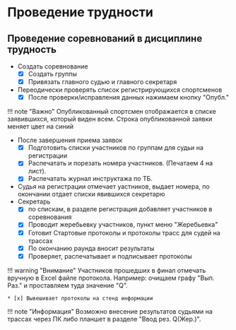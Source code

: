 # Проведение трудности

## Проведение соревнований в дисциплине трудность

* Создать соревнование
    * [x] Создать группы
    * [x] Привязать главного судью и главного секретаря
* Переодически проверять список регистрирующихся спортсменов
    * [x] После проверки/исправления данных нажимаем кнопку "Опубл."

!!! note "Важно"
    Опубликованный спортсмен отображается в списке заявившихся, который виден всем.
    Строка опубликованной заявки меняет цвет на синий

* После завершения приема заявок
    * [x] Подготовить списки участников по группам для судьи на регистрации
    * [x] Распечатать и порезать номера участников. (Печатаем 4 на лист).
    * [x] Распечатать журнал инструктажа по ТБ.

* Судья на регистрации отмечает уастников, выдает номера, по окончании
отдает списки явившихся секретарю
* Секретарь
    * [x] по спискам, в разделе регистрация добавляет участников в соревнования
    * [x] Проводит жеребьевку участников, пункт меню "Жеребьевка"
    * [x] Готовит Стартовые протоколы и протоколы трасс для судей на трассах
    * [x] По окончанию раунда вносит результаты
    * [x] Проверяет, распечатывает и подписывает протоколы

!!! warning "Внимание"
    Участников прошедших в финал отмечать вручную в Excel файле протокола. Например:
    очищаем графу "Вып. Раз." и проставляем туда значение "Q".

    * [x] Вывешивает протоколы на стенд информации

!!! note "Информация"
    Возможно внесение результатов судьями на трассах через ПК либо планшет в разделе
    "Ввод рез. Q(Жер.)".


